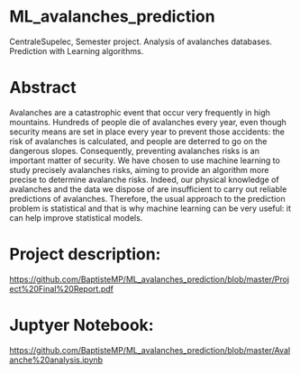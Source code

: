 # ML_avalanches_prediction
CentraleSupelec, Semester project. 
Analysis of avalanches databases. Prediction with Learning algorithms.

# Abstract
Avalanches are a catastrophic event that occur very frequently in high mountains. 
Hundreds of people die of avalanches every year, even though security means are set in place every year to prevent those accidents: 
the risk of avalanches is calculated, and people are deterred to go on the dangerous slopes. 
Consequently, preventing avalanches risks is an important matter of security. 
We have chosen to use machine learning to study precisely avalanches risks, aiming to provide an algorithm more precise to determine avalanche risks. 
Indeed, our physical knowledge of avalanches and the data we dispose of are insufficient to carry out reliable predictions of avalanches. 
Therefore, the usual approach to the prediction problem is statistical and that is why machine learning can be very useful: 
it can help improve statistical models.

# Project description:
https://github.com/BaptisteMP/ML_avalanches_prediction/blob/master/Project%20Final%20Report.pdf

# Juptyer Notebook:
https://github.com/BaptisteMP/ML_avalanches_prediction/blob/master/Avalanche%20analysis.ipynb

